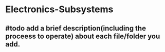 # Electronics-Subsystems

## #todo add a brief description(including the proceess to operate) about each file/folder you add.
